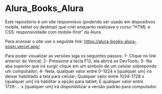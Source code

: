 # Alura_Books_Alura
Este repositório é um site responvisvo (podendo ser usado em dispositivos mobile, tablet ou desktop) que criei enquanto realizava o curso "HTML e CSS: responsividade com mobile-first" da Alura.

Para acessar o site use o seguinte link: https://alura-books-alura-eosin.vercel.app/

Para poder visualizar as versões siga os seguintes passos:
1- Clique no link anterior do Vercel;
2- Pressione a tecla F12, ela abrirá os DevTools;
3- Na aba superior que irá surgir clique em um simbolo de um celular sobrepondo um computador;
4- Nela, qualquer valor entre 0-1024 x [qualquer um] irá deixar habilitado a tela para celular;
Qualquer valor entre 1024-1728 x [qualquer um] irá habilitar a opção para tablet;
E qualquer valor entre 1728-... x [qualquer um] irá disponibilizar a versão padrão para computador.